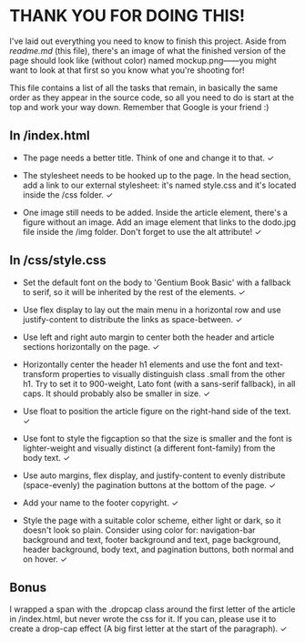 # THANK YOU FOR DOING THIS!
I've laid out everything you need to know to finish this project. Aside from *readme.md* (this file), there's an image of what the finished version of the page should look like (without color) named mockup.png——you might want to look at that first so you know what you're shooting for!

This file contains a list of all the tasks that remain, in basically the same order as they appear in the source code, so all you need to do is start at the top and work your way down. Remember that Google is your friend :)

## In /index.html
+ The page needs a better title. Think of one and change it to that. ✓

+ The stylesheet needs to be hooked up to the page. In the head section, add a link to our external stylesheet: it's named style.css and it's located inside the /css folder. ✓

+ One image still needs to be added. Inside the article element, there's a figure without an image. Add an image element that links to the dodo.jpg file inside the /img folder.  Don't forget to use the alt attribute! ✓

## In /css/style.css
+ Set the default font on the body to 'Gentium Book Basic' with a fallback to serif, so it will be inherited by the rest of the elements. ✓

+ Use flex display to lay out the main menu in a horizontal row and use justify-content to distribute the links as space-between. ✓

+ Use left and right auto margin to center both the header and article sections horizontally on the page. ✓

+ Horizontally center the header h1 elements and use the font and text-transform properties to visually distinguish class .small from the other h1. Try to set it to 900-weight, Lato font (with a sans-serif fallback), in all caps. It should probably also be smaller in size. ✓

+ Use float to position the article figure on the right-hand side of the text. ✓

+ Use font to style the figcaption so that the size is smaller and the font is lighter-weight and visually distinct (a different font-family) from the body text. ✓

+ Use auto margins, flex display, and justify-content to evenly distribute (space-evenly) the pagination buttons at the bottom of the page. ✓

+ Add your name to the footer copyright. ✓

+ Style the page with a suitable color scheme, either light or dark, so it doesn't look so plain. Consider using color for: navigation-bar background and text, footer background and text, page background, header background, body text, and pagination buttons, both normal and on hover. ✓

## Bonus
I wrapped a span with the .dropcap class around the first letter of the article in /index.html, but never wrote the css for it. If you can, please use it to create a drop-cap effect (A big first letter at the start of the paragraph). ✓
